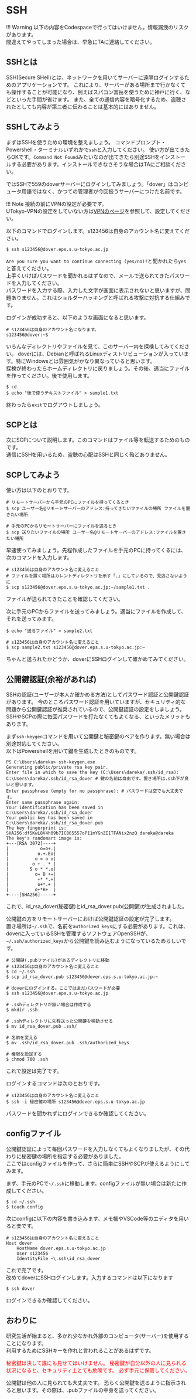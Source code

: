 # SSH

!!! Warning
    以下の内容をCodespaceで行ってはいけません。情報漏洩のリスクがあります。  
	間違えてやってしまった場合は、早急にTAに連絡してください。

## SSHとは
SSH(Secure SHell)とは、ネットワークを用いてサーバーに遠隔ログインするためのアプリケーションです。
これにより、サーバーがある場所まで行かなくても操作することが可能になり、例えばスパコン富岳を使うために神戸に行く、などといった手間が省けます。
また、全ての通信内容を暗号化するため、盗聴されたとしても内容が第三者に伝わることは基本的にはありません。


## SSHしてみよう
まずはSSHを使うための環境を整えましょう。
コマンドプロンプト・Powershell・ターミナルいずれかで`ssh`と入力してください。
使い方が出てきたらOKです。`Command Not Found`みたいなのが出てきたら別途SSHをインストールする必要があります。インストールできなさそうな場合はTAにご相談ください。

ではSSHで559のdoverサーバーにログインしてみましょう。「dover」はコンピュータ用語ではなく、かつての管理者が今回扱うサーバーにつけた名前です。  

!!! Note
    接続の前にVPNの設定が必要です。  
	UTokyo-VPNの設定をしていない方は[VPNのページ](VPN.md)を参照して、設定してください。


以下のコマンドでログインします。s123456は自身のアカウント名に変えてください。
```
$ ssh s123456@dover.eps.s.u-tokyo.ac.jp
```
`Are you sure you want to continue connecting (yes/no)?`と聞かれたら`yes`と答えてください。  
上手くいけばパスワードを聞かれるはずなので、メールで送られてきたパスワードを入力してください。  
パスワードを入力する際、入力した文字が画面に表示されないと思いますが、問題ありません。これはショルダーハッキングと呼ばれる攻撃に対抗する仕組みです。

ログインが成功すると、以下のような画面になると思います。
```
# s123456は自身のアカウント名になります。
s123456@dover:~$
```
いろんなディレクトリやファイルを見て、このサーバー内を探検してみてください。
doverには、Debianと呼ばれるLinuxディストリビューションが入っています。特にWindowsとは雰囲気がかなり異なっていると思います。  
探検が終わったらホームディレクトリに戻りましょう。その後、適当にファイルを作ってください。後で使用します。
```
$ cd
$ echo "後で使うテキストファイル" > sample1.txt
```
終わったら`exit`でログアウトしましょう。


## SCPとは
次にSCPについて説明します。このコマンドはファイル等を転送するためのものです。  
通信にSSHを用いるため、盗聴の心配はSSHと同じく殆どありません。


## SCPしてみよう
使い方は以下のとおりです。
```
# リモートサーバーから手元のPCにファイルを持ってくるとき
$ scp ユーザー名@リモートサーバーのアドレス:持ってきたいファイルの場所 ファイルを置きたい場所

# 手元のPCからリモートサーバーにファイルを送るとき
$ scp 送りたいファイルの場所 ユーザー名@リモートサーバーのアドレス:ファイルを置きたい場所
```

早速使ってみましょう。先程作成したファイルを手元のPCに持ってくるには、次のコマンドを入力します。
```
# s123456は自身のアカウント名に変えること
# ファイルを置く場所はカレントディレクトリを示す「.」にしているので、見逃さないように
$ scp s123456@dover.eps.s.u-tokyo.ac.jp:~/sample1.txt .
```
ファイルが送られてきたことを確認してください。

次に手元のPCからファイルを送ってみましょう。適当にファイルを作成して、それを送ってみます。
```
$ echo "送るファイル" > sample2.txt

# s123456は自身のアカウント名に変えること
$ scp sample2.txt s123456@dover.eps.s.u-tokyo.ac.jp:~
```
ちゃんと送られたかどうか、doverにSSHログインして確かめてみてください。


## 公開鍵認証(余裕があれば)
SSHの認証(ユーザーが本人か確かめる方法)としてパスワード認証と公開鍵認証があります。
今のところパスワード認証を用いていますが、セキュリティ的な問題から公開鍵認証が推奨されているので、公開鍵認証の設定をしましょう。SSHやSCPの際に毎回パスワードを打たなくてもよくなる、といったメリットもあります。

まず`ssh-keygen`コマンドを用いて公開鍵と秘密鍵のペアを作ります。無い場合は別途対応してください。  
以下はPowershellを用いて鍵を生成したときのものです。
```
PS C:\Users\dareka> ssh-keygen.exe
Generating public/private rsa key pair.
Enter file in which to save the key (C:\Users\dareka/.ssh/id_rsa): C:\Users\dareka/.ssh/id_rsa_dover # 鍵の名前は自由です。置き場所は.ssh下が良いと思います。
Enter passphrase (empty for no passphrase): # パスワードは空でも大丈夫です。
Enter same passphrase again:
Your identification has been saved in C:\Users\dareka/.ssh/id_rsa_dover
Your public key has been saved in C:\Users\dareka/.ssh/id_rsa_dover.pub
The key fingerprint is:
SHA256:df5KwL8V4h09b7IC865557oP11mYGnZI1TFANix2nzQ dareka@dareka
The key's randomart image is:
+---[RSA 3072]----+
|            o=o+.|
|           o.+.Eo|
|          o = o o|
|         o + . * |
|        S o * *.o|
|          o= B +=|
|           +* *.+|
|           o+*.+ |
|          o+*B+  |
+----[SHA256]-----+
```
これで、id_rsa_dover(秘密鍵)とid_rsa_dover.pub(公開鍵)が生成されました。

公開鍵の方をリモートサーバーにおけば公開鍵認証の設定が完了します。  
置き場所は`~/.ssh`で、名前を`authorized_keys`にする必要があります。これは、doverに入っているSSHを管理するソフトウェアOpenSSHが、`~/.ssh/authorized_keys`から公開鍵を読み込むようになっているためらしいです。  
```
# 公開鍵(.pubファイル)があるディレクトリに移動
# s123456は自身のアカウント名に変えること
$ cd ~/.ssh
$ scp id_rsa_dover.pub s123456@dover.eps.s.u-tokyo.ac.jp:~

# doverにログインする。ここではまだパスワードが必要
$ ssh s123456@dover.eps.s.u-tokyo.ac.jp 

# .sshディレクトリが無い場合は作成する
$ mkdir .ssh

# .sshディレクトリに先程送った公開鍵を移動させる
$ mv id_rsa_dover.pub .ssh/

# 名前を変える
$ mv .ssh/id_rsa_dover.pub .ssh/authorized_keys

# 権限を設定する
$ chmod 700 .ssh
```
これで設定は完了です。  

ログインするコマンドは次のとおりです。
```
# s123456は自身のアカウント名に変えること
$ ssh -i 秘密鍵の場所 s123456@dover.eps.s.u-tokyo.ac.jp
```
パスワードを聞かれずにログインできるか確認してください。


## configファイル
公開鍵認証によって毎回パスワードを入力しなくてもよくなりましたが、その代わりに秘密鍵の場所を指定する必要がありました。  
ここではconfigファイルを作って、さらに簡単にSSHやSCPが使えるようにしてみます。  

まず、手元のPCで`~/.ssh`に移動します。configファイルが無い場合は新たに作成してください。
```
$ cd ~/.ssh
$ touch config
```

次にconfigに以下の内容を書き込みます。メモ帳やVSCode等のエディタを用いると楽です。
```
# s123456は自身のアカウント名に変えること
Host dover
	HostName dover.eps.s.u-tokyo.ac.jp
	User s123456
	IdentityFile ~\.ssh\id_rsa_dover
```

これで完了です。  
改めてdoverにSSHログインします。入力するコマンドは以下になります
```
$ ssh dover
```
ログインできるか確認してください。


## おわりに
研究生活が始まると、多かれ少なかれ外部のコンピュータ(サーバー)を使用することになります。  
利用するためにSSHキーを作れと言われることがあるはずです。

<span style="color: red; "> 
秘密鍵は決して誰にも見せてはいけません。
秘密鍵が自分以外の人に見られる状況になると、セキュリティ上とても危険です。
必ず手元に保管してください。
</span>

公開鍵は他の人に見られても大丈夫です。 
恐らく公開鍵を送るように指示されると思います。その際は、.pubファイルの中身を送ってください。
